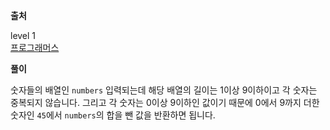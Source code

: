 **출처**

level 1   
[프로그래머스](https://programmers.co.kr/learn/courses/30/lessons/86051?language=javascript)

**풀이**

숫자들의 배열인 `numbers` 입력되는데 해당 배열의 길이는 1이상 9이하이고 각 숫자는 중복되지 않습니다. 그리고 각 숫자는 0이상 9이하인 값이기 때문에 0에서 9까지 더한 숫자인 `45`에서 `numbers`의 합을 뺀 값을 반환하면 됩니다.